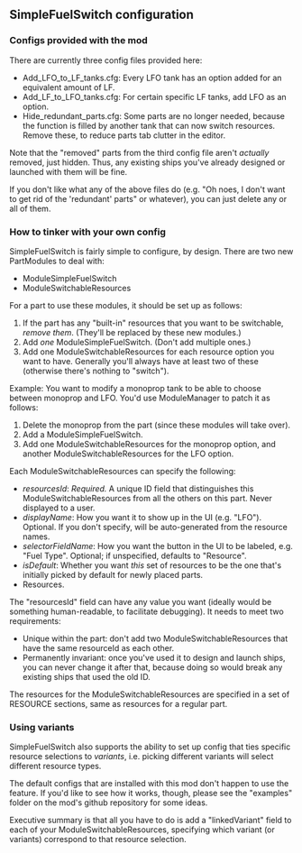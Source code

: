 ## SimpleFuelSwitch configuration

### Configs provided with the mod

There are currently three config files provided here:

* Add_LFO_to_LF_tanks.cfg:  Every LFO tank has an option added for an equivalent amount of LF.
* Add_LF_to_LFO_tanks.cfg:  For certain specific LF tanks, add LFO as an option.
* Hide_redundant_parts.cfg:  Some parts are no longer needed, because the function is filled by another tank that can now switch resources. Remove these, to reduce parts tab clutter in the editor.

Note that the "removed" parts from the third config file aren't _actually_ removed, just hidden.  Thus, any existing ships you've already designed or launched with them will be fine.

If you don't like what any of the above files do (e.g. "Oh noes, I don't want to get rid of the 'redundant' parts" or whatever), you can just delete any or all of them.


### How to tinker with your own config

SimpleFuelSwitch is fairly simple to configure, by design. There are two new PartModules to deal with:

* ModuleSimpleFuelSwitch
* ModuleSwitchableResources

For a part to use these modules, it should be set up as follows:

1. If the part has any "built-in" resources that you want to be switchable, _remove them_. (They'll be replaced by these new modules.)
2. Add _one_ ModuleSimpleFuelSwitch. (Don't add multiple ones.)
3. Add one ModuleSwitchableResources for each resource option you want to have. Generally you'll always have at least two of these (otherwise there's nothing to "switch").

Example:  You want to modify a monoprop tank to be able to choose between monoprop and LFO. You'd use ModuleManager to patch it as follows:

1. Delete the monoprop from the part (since these modules will take over).
2. Add a ModuleSimpleFuelSwitch.
3. Add one ModuleSwitchableResources for the monoprop option, and another ModuleSwitchableResources for the LFO option.

Each ModuleSwitchableResources can specify the following:

* _resourcesId_: *Required.* A unique ID field that distinguishes this ModuleSwitchableResources from all the others on this part. Never displayed to a user.
* _displayName_: How you want it to show up in the UI (e.g. "LFO"). Optional. If you don't specify, will be auto-generated from the resource names.
* _selectorFieldName_: How you want the button in the UI to be labeled, e.g. "Fuel Type". Optional; if unspecified, defaults to "Resource".
* _isDefault_: Whether you want _this_ set of resources to be the one that's initially picked by default for newly placed parts.
* Resources.

The "resourcesId" field can have any value you want (ideally would be something human-readable, to facilitate debugging).  It needs to meet two requirements:

* Unique within the part: don't add two ModuleSwitchableResources that have the same resourceId as each other.
* Permanently invariant: once you've used it to design and launch ships, you can never change it after that, because doing so would break any existing ships that used the old ID.

The resources for the ModuleSwitchableResources are specified in a set of RESOURCE sections, same as resources for a regular part.


### Using variants

SimpleFuelSwitch also supports the ability to set up config that ties specific resource selections to _variants_, i.e. picking different variants will select different resource types.

The default configs that are installed with this mod don't happen to use the feature. If you'd like to see how it works, though, please see the "examples" folder on the mod's github repository for some ideas.

Executive summary is that all you have to do is add a "linkedVariant" field to each of your ModuleSwitchableResources, specifying which variant (or variants) correspond to that resource selection.
